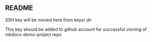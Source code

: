 ## README

SSH key will be moved here from keys/ dir

This key should be added to github account for successful cloning of mkdocs-demo-project repo
